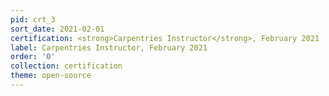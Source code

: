 ```yaml
---
pid: crt_3
sort_date: 2021-02-01
certification: <strong>Carpentries Instructor</strong>, February 2021
label: Carpentries Instructor, February 2021
order: '0'
collection: certification
theme: open-source
---
```


